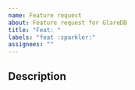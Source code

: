 ```yaml
---
name: Feature request
about: Feature request for GlareDB
title: "Feat: "
labels: "feat :sparkler:"
assignees: ""
---
```


## Description

<!-- (Required): Please describe the feature request. -->

